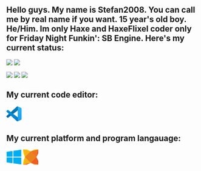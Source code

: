 ## Hello guys. My name is Stefan2008. You can call me by real name if you want. 15 year's old boy. He/Him. Im only Haxe and HaxeFlixel coder only for Friday Night Funkin': SB Engine. Here's my current status: 

![](https://github-readme-stats.vercel.app/api?username=Stefan2008Git&show_icons=true&theme=gruvbox)
![](https://github-readme-stats.vercel.app/api/top-langs/?username=Stefan2008Git&layout=compact&show_icons=true&theme=gruvbox)

<img src="https://img.shields.io/badge/Windows 10-FFA500?style=for-the-badge&logo=windows&logoColor=white" /> <img src="https://img.shields.io/badge/haxe-logo.svg?style=for-the-badge&logo=haxe&logoColor=white)" /> <img src="https://img.shields.io/badge/lenovo%20ideapad 14igl05-FFA500?style=for-the-badge&logo=lenovo&logoColor=white" />

## My current code editor:

<img height="40" src="https://raw.githubusercontent.com/devicons/devicon/master/icons/vscode/vscode-original.svg" />

## My current platform and program langauage:

<img height="40" src="https://raw.githubusercontent.com/devicons/devicon/master/icons/windows8/windows8-original.svg" /> <img height="40" src="https://raw.githubusercontent.com/devicons/devicon/master/icons/haxe/haxe-original.svg" /> 
